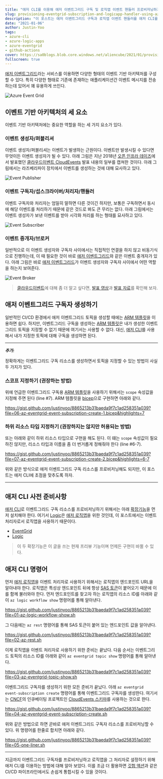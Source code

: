 ```yaml
---
title: "애저 CLI를 이용해 애저 이벤트그리드 구독 및 로직앱 이벤트 핸들러 프로비저닝하기"
slug: provisioning-eventgrid-subscription-and-logicapp-handler-using-azure-cli
description: "이 포스트는 애저 이벤트그리드 구독과 로직앱 이벤트 핸들러를 애저 CLI를 이용해서 별다른 외부 입력값 없이 자동으로 프로비저닝하는 방법에 대해 알아봅니다."
date: "2021-01-06"
author: Justin-Yoo
tags:
- azure-cli
- azure-logic-apps
- azure-eventgrid
- github-actions
cover: https://sa0blogs.blob.core.windows.net/aliencube/2021/01/provisioning-eventgrid-subscription-and-logicapp-handler-using-azure-cli-00.png
fullscreen: true
---
```


[애저 이벤트그리드][az evtgrd]라는 서비스를 이용하면 다양한 형태의 이벤트 기반 아키텍처를 구성할 수 있다. 특히 다양한 형태로 기존에 존재하는 애플리케이션간 이벤트 메시지를 전송하는데 있어서 꽤 유용하게 쓰인다.

![Azure Event Grid][image-01]


## 이벤트 기반 아키텍처의 세 요소 ##

이벤트 기반 아키텍처에는 중요한 역할을 하는 세 가지 요소가 있다.


### 이벤트 생성자/퍼블리셔 ###

이벤트 생성자/퍼블리셔는 이벤트가 발생하는 근원이다. 이벤트만 발생시킬 수 있다면 무엇이든 이벤트 생성자가 될 수 있다. 아래 그림은 지난 2018년 [오픈 인프라 데이즈][oid]에서 발표했던 [클라우드이벤트 CloudEvents][oid ce] 발표 내용의 일부를 캡쳐한 것이다. 아래 그림에서는 라즈베리파이 장치에서 이벤트를 생성하는 것에 대해 묘사하고 있다.

![Event Publisher][image-02]


### 이벤트 구독자/섭스크라이버/처리자/핸들러 ###

이벤트 구독자와 처리자는 엄밀히 말하면 다른 것이긴 하지만, 보통은 구독하면서 동시에 해당 이벤트를 처리하기 때문에 같은 것드로 봐도 큰 무리는 없다. 아래 그림에서는 이벤트 생성자가 보낸 이벤트를 받아 시각화 처리를 하는 형태를 묘사하고 있다.

![Event Subscriber][image-03]


### 이벤트 중개자/브로커 ###

일반적으로 이 이벤트 생성자와 구독자 사이에서는 직접적인 연결을 하지 않고 비동기식으로 진행하는데, 이 때 필요한 것이 바로 [애저 이벤트그리드][az evtgrd]와 같은 이벤트 중개자가 있다. 아래 그림은 바로 [애저 이벤트그리드][az evtgrd]가 이벤트 생성자와 구독자 사이에서 어떤 역할을 하는지 보여준다.

![Event Broker][image-04]

> [클라우드이벤트][ce]에 대해 좀 더 알고 싶다면, [발표 영상][oid yt]과 [발표 자료][oid ss]를 확인해 보자.


## 애저 이벤트그리드 구독자 생성하기 ##

일반적인 CI/CD 환경에서 애저 이벤트그리드 토픽을 생성할 때에는 [ARM 템플릿][az evtgrd arm topic]을 이용하면 쉽다. 하지만, 이벤트그리드 구독을 생성하는 [ARM 템플릿][az evtgrd arm sub]은 내가 생성한 이벤트그리드 토픽을 지정할 수 없기 때문에 여기서는 사용할 수 없다. 대신, [애저 CLI][az cli]를 사용해서 내가 지정한 토픽에 대해 구독을 생성하면 된다.

---

***추가:***

정확하게는 이벤트그리드 구독 리소스를 생성하면서 토픽을 지정할 수 있는 방법이 사실 두 가지가 있다.

### 스코프 지정하기 (권장하는 방법) ###

위에 언급한 이벤트그리드 구독용 [ARM 템플릿][az evtgrd arm sub]을 사용하기 위해서는 `scope` 속성값을 지정해 주면 된다 (line #7). ARM 템플릿을 [bicep][az bicep]으로 구현하면 아래와 같다.

https://gist.github.com/justinyoo/8865213b31baeda9f7c1ad258351a039?file=06-az-eventgrid-event-subscription-create-1.bicep&highlights=7


### 하위 리소스 타입 지정하기 (권장하지는 않지만 허용되는 방법) ###

또는 아래와 같이 하위 리소스 타입으로 구현을 해도 된다. 이 떄는 `scope` 속성값이 필요하진 않지만, 리소스 타입과 이름을 좀 더 번거롭게 정해줘야 한다 (line #6-7).

https://gist.github.com/justinyoo/8865213b31baeda9f7c1ad258351a039?file=07-az-eventgrid-event-subscription-create-2.bicep&highlights=6-7

위와 같은 방식으로 애저 이벤트그리드 구독 리소스를 프로비저닝해도 되지만, 이 포스트는 애저 CLI에 초점을 맞추도록 하자.

---


## 애저 CLI 사전 준비사항 ##

[애저 CLI][az cli]로 이벤트그리드 구독 리소스를 프로비저닝하기 위해서는 아래 [확장기능][az cli extensions]을 먼저 설치해야 한다. 여기서 [Logic][az cli extensions logic]은 [애저 로직앱][az logapp]을 위한 것인데, 이 포스트에서는 이벤트 처리자로서 로직앱을 사용하기 때문이다.

* [EventGrid][az cli extensions eventgrid]
* [Logic][az cli extensions logic]

> 이 두 확장기능은 이 글을 쓰는 현재 프리뷰 기능이며 언제든 구현이 바뀔 수 있다.


## 애저 CLI 명령어 ##

먼저 [애저 로직앱][az logapp]을 이벤트 처리자로 사용하기 위해서는 로직앱의 엔드포인트 URL을 알아내야 한다. 로직앱은 특성상 엔드포인트 뒤에 항상 [SAS 토큰][az logapp sas]이 붙어오기 때문에 이를 함께 불러와야 한다. 먼저 엔드포인트를 찾고자 하는 로직앱의 리소스 ID를 아래와 같이 `az logic workflow show` 명령어를 통해 알아낸다.

https://gist.github.com/justinyoo/8865213b31baeda9f7c1ad258351a039?file=01-az-logic-workflow-show.sh

그 다음에는 `az rest` 명령어를 통해 SAS 토큰이 붙어 있는 엔드포인트 값을 알아낸다.

https://gist.github.com/justinyoo/8865213b31baeda9f7c1ad258351a039?file=02-az-rest.sh

이제 로직앱을 이벤트 처리자로 사용하기 위한 준비는 끝났다. 다음 순서는 이벤트그리드 토픽의 리소스 ID를 아래와 같이 `az eventgrid topic show` 명령어를 통해 알아낸다.

https://gist.github.com/justinyoo/8865213b31baeda9f7c1ad258351a039?file=03-az-eventgrid-topic-show.sh

이벤트그리드 구독자를 생성하기 위한 모든 준비가 끝났다. 아래 `az eventgrid event-subscription create` 명령어를 통해 이벤트그리드 구독자를 생성한다. 여기서는 [CNCF][cncf]의 인큐베이팅 프로젝트인 [CloudEvents 스키마][ce]를 사용하는 것으로 한다.

https://gist.github.com/justinyoo/8865213b31baeda9f7c1ad258351a039?file=04-az-eventgrid-event-subscription-create.sh

위와 같은 방법으로 하면 곧바로 애저 이벤트그리드 구독자 리소스를 프로비저닝할 수 있다. 위 명령어를 한줄로 합치면 아래와 같다.

https://gist.github.com/justinyoo/8865213b31baeda9f7c1ad258351a039?file=05-one-liner.sh

---

지금까지 이벤트그리드 구독자를 프로비저닝하고 로직앱을 그 처리자로 설정하기 위해 애저 CLI를 이용하는 방법에 대해 알아 보았다. 이를 조금 더 활용하면 [깃헙 액션][gh actions]과 같은 CI/CD 파이프라인에서도 손쉽게 통합시킬 수 있을 것이다.


[image-01]: https://docs.microsoft.com/ko-kr/azure/event-grid/media/overview/functional-model.png?WT.mc_id=devops-12244-juyoo
[image-02]: https://sa0blogs.blob.core.windows.net/aliencube/2021/01/provisioning-eventgrid-subscription-and-logicapp-handler-using-azure-cli-02.png
[image-03]: https://sa0blogs.blob.core.windows.net/aliencube/2021/01/provisioning-eventgrid-subscription-and-logicapp-handler-using-azure-cli-03.png
[image-04]: https://sa0blogs.blob.core.windows.net/aliencube/2021/01/provisioning-eventgrid-subscription-and-logicapp-handler-using-azure-cli-04.png

[az cli]: https://docs.microsoft.com/ko-kr/cli/azure/what-is-azure-cli?WT.mc_id=devops-12244-juyoo
[az cli extensions]: https://docs.microsoft.com/ko-kr/cli/azure/azure-cli-extensions-list?WT.mc_id=devops-12244-juyoo
[az cli extensions eventgrid]: https://github.com/Azure/azure-cli-extensions/tree/master/src/eventgrid
[az cli extensions logic]: https://github.com/Azure/azure-cli-extensions/tree/master/src/logic

[az bicep]: https://github.com/Azure/bicep

[az logapp]: https://docs.microsoft.com/ko-kr/azure/logic-apps/logic-apps-overview?WT.mc_id=devops-12244-juyoo
[az logapp sas]: https://docs.microsoft.com/ko-kr/azure/logic-apps/logic-apps-securing-a-logic-app?WT.mc_id=devops-12244-juyoo#generate-shared-access-signatures-sas

[az evtgrd]: https://docs.microsoft.com/ko-kr/azure/event-grid/overview?WT.mc_id=devops-12244-juyoo
[az evtgrd arm topic]: https://docs.microsoft.com/ko-kr/azure/templates/microsoft.eventgrid/topics?WT.mc_id=devops-12244-juyoo
[az evtgrd arm sub]: https://docs.microsoft.com/ko-kr/azure/templates/microsoft.eventgrid/eventsubscriptions?WT.mc_id=devops-12244-juyoo

[oid]: https://event.openinfradays.kr/2018/about/
[oid ce]: https://event.openinfradays.kr/2018/session1/track_4_0
[oid yt]: https://youtu.be/h2_ZNTXwlVc
[oid ss]: https://www.slideshare.net/openstack_kr/openinfra-days-korea-2018-track-4-cloudevents

[cncf]: https://www.cncf.io/
[ce]: https://cloudevents.io/

[gh actions]: https://docs.github.com/en/free-pro-team@latest/actions
